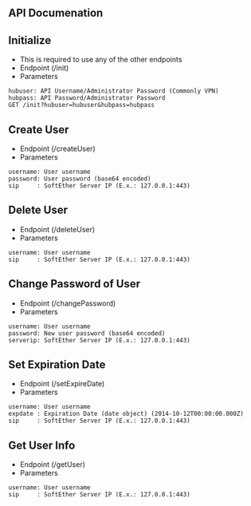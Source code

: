 ## API Documenation


## Initialize
- This is required to use any of the other endpoints
- Endpoint (/init)
- Parameters
```
hubuser: API Username/Administrator Password (Commonly VPN)
hubpass: API Password/Administrator Password
GET /init?hubuser=hubuser&hubpass=hubpass
```

## Create User
- Endpoint (/createUser)
- Parameters
```
username: User username
password: User password (base64 encoded)
sip     : SoftEther Server IP (E.x.: 127.0.0.1:443)
```

## Delete User
- Endpoint (/deleteUser)
- Parameters
```
username: User username
sip     : SoftEther Server IP (E.x.: 127.0.0.1:443)
```

## Change Password of User
- Endpoint (/changePassword)
- Parameters
```
username: User username
password: New user password (base64 encoded)
serverip: SoftEther Server IP (E.x.: 127.0.0.1:443)
```

## Set Expiration Date
- Endpoint (/setExpireDate)
- Parameters
```
username: User username
expdate : Expiration Date (date object) (2014-10-12T00:00:00.000Z)
sip     : SoftEther Server IP (E.x.: 127.0.0.1:443)
```


## Get User Info
- Endpoint (/getUser)
- Parameters
```
username: User username
sip     : SoftEther Server IP (E.x.: 127.0.0.1:443)
```
